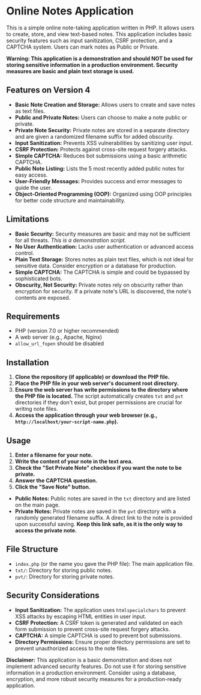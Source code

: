 # Online Notes Application

This is a simple online note-taking application written in PHP. It allows users to create, store, and view text-based notes. This application includes basic security features such as input sanitization, CSRF protection, and a CAPTCHA system.  Users can mark notes as Public or Private.

**Warning: This application is a demonstration and should NOT be used for storing sensitive information in a production environment.  Security measures are basic and plain text storage is used.**

## Features on Version 4

*   **Basic Note Creation and Storage:** Allows users to create and save notes as text files.
*   **Public and Private Notes:**  Users can choose to make a note public or private.
*   **Private Note Security:** Private notes are stored in a separate directory and are given a randomized filename suffix for added obscurity.
*   **Input Sanitization:** Prevents XSS vulnerabilities by sanitizing user input.
*   **CSRF Protection:** Protects against cross-site request forgery attacks.
*   **Simple CAPTCHA:** Reduces bot submissions using a basic arithmetic CAPTCHA.
*   **Public Note Listing:** Lists the 5 most recently added public notes for easy access.
*   **User-Friendly Messages:** Provides success and error messages to guide the user.
*   **Object-Oriented Programming (OOP):** Organized using OOP principles for better code structure and maintainability.

## Limitations

*   **Basic Security:** Security measures are basic and may not be sufficient for all threats. *This is a demonstration script.*
*   **No User Authentication:** Lacks user authentication or advanced access control.
*   **Plain Text Storage:** Stores notes as plain text files, which is not ideal for sensitive data.  Consider encryption or a database for production.
*   **Simple CAPTCHA:**  The CAPTCHA is simple and could be bypassed by sophisticated bots.
*   **Obscurity, Not Security:** Private notes rely on obscurity rather than encryption for security. If a private note's URL is discovered, the note's contents are exposed.

## Requirements

*   PHP (version 7.0 or higher recommended)
*   A web server (e.g., Apache, Nginx)
*   `allow_url_fopen` should be disabled

## Installation

1.  **Clone the repository (if applicable) or download the PHP file.**
2.  **Place the PHP file in your web server's document root directory.**
3.  **Ensure the web server has write permissions to the directory where the PHP file is located.** The script automatically creates `txt` and `pvt` directories if they don't exist, but proper permissions are crucial for writing note files.
4.  **Access the application through your web browser (e.g., `http://localhost/your-script-name.php`).**

## Usage

1.  **Enter a filename for your note.**
2.  **Write the content of your note in the text area.**
3.  **Check the "Set Private Note" checkbox if you want the note to be private.**
4.  **Answer the CAPTCHA question.**
5.  **Click the "Save Note" button.**

*   **Public Notes:**  Public notes are saved in the `txt` directory and are listed on the main page.
*   **Private Notes:** Private notes are saved in the `pvt` directory with a randomly generated filename suffix.  A direct link to the note is provided upon successful saving.  **Keep this link safe, as it is the only way to access the private note.**

## File Structure

*   `index.php` (or the name you gave the PHP file): The main application file.
*   `txt/`:  Directory for storing public notes.
*   `pvt/`: Directory for storing private notes.

## Security Considerations

*   **Input Sanitization:**  The application uses `htmlspecialchars` to prevent XSS attacks by escaping HTML entities in user input.
*   **CSRF Protection:** A CSRF token is generated and validated on each form submission to prevent cross-site request forgery attacks.
*   **CAPTCHA:** A simple CAPTCHA is used to prevent bot submissions.
*   **Directory Permissions:** Ensure proper directory permissions are set to prevent unauthorized access to the note files.

**Disclaimer:** This application is a basic demonstration and does not implement advanced security features. Do not use it for storing sensitive information in a production environment. Consider using a database, encryption, and more robust security measures for a production-ready application.
